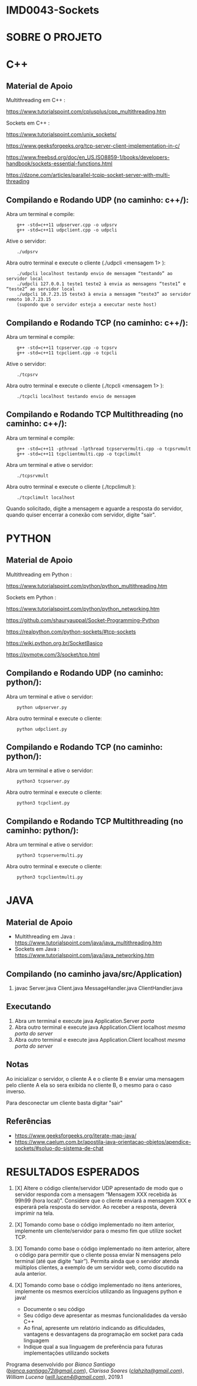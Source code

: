 # IMD0043-Sockets

# SOBRE O PROJETO

# C++

## Material de Apoio

Multithreading em C++ : 

https://www.tutorialspoint.com/cplusplus/cpp_multithreading.htm

Sockets em C++ : 

https://www.tutorialspoint.com/unix_sockets/

https://www.geeksforgeeks.org/tcp-server-client-implementation-in-c/

https://www.freebsd.org/doc/en_US.ISO8859-1/books/developers-handbook/sockets-essential-functions.html

https://dzone.com/articles/parallel-tcpip-socket-server-with-multi-threading

## Compilando e Rodando UDP (no caminho: c++/):
Abra um terminal e compile:

		g++ -std=c++11 udpserver.cpp -o udpsrv
		g++ -std=c++11 udpclient.cpp -o udpcli 
		
Ative o servidor:

		./udpsrv

Abra outro terminal e execute o cliente (./udpcli <servidor> <mensagem 1> <mensagemN>):
		
		./udpcli localhost testandp envio de mensagem “testando” ao servidor local
		./udpcli 127.0.0.1 teste1 teste2 à envia as mensagens “teste1” e “teste2” ao servidor local
		./udpcli 10.7.23.15 teste3 à envia a mensagem “teste3” ao servidor remoto 10.7.23.15
		(supondo que o servidor esteja a executar neste host)

## Compilando e Rodando TCP (no caminho: c++/):
Abra um terminal e compile:

		g++ -std=c++11 tcpserver.cpp -o tcpsrv
		g++ -std=c++11 tcpclient.cpp -o tcpcli 
		
Ative o servidor:

		./tcpsrv

Abra outro terminal e execute o cliente (./tcpcli <servidor> <mensagem 1> <mensagemN>):
		
		./tcpcli localhost testando envio de mensagem

## Compilando e Rodando TCP Multithreading (no caminho: c++/):
Abra um terminal e compile:

		g++ -std=c++11 -pthread -lpthread tcpservermulti.cpp -o tcpsrvmult
		g++ -std=c++11 tcpclientmulti.cpp -o tcpclimult 
		
Abra um terminal e ative o servidor:

		./tcpsrvmult

Abra outro terminal e execute o cliente (./tcpclimult <servidor>):

		./tcpclimult localhost
		
Quando solicitado, digite a mensagem e aguarde a resposta do servidor, quando quiser encerrar a conexão com servidor, digite "sair".


# PYTHON

## Material de Apoio

Multithreading em Python : 

https://www.tutorialspoint.com/python/python_multithreading.htm

Sockets em Python : 

https://www.tutorialspoint.com/python/python_networking.htm

https://github.com/shauryauppal/Socket-Programming-Python

https://realpython.com/python-sockets/#tcp-sockets

https://wiki.python.org.br/SocketBasico

https://pymotw.com/3/socket/tcp.html


## Compilando e Rodando UDP (no caminho: python/):

Abra um terminal e ative o servidor:

		python udpserver.py

Abra outro terminal e execute o cliente:

		python udpclient.py

## Compilando e Rodando TCP (no caminho: python/):

Abra um terminal e ative o servidor:

		python3 tcpserver.py

Abra outro terminal e execute o cliente:

		python3 tcpclient.py

## Compilando e Rodando TCP Multithreading (no caminho: python/):

Abra um terminal e ative o servidor:

		python3 tcpservermulti.py

Abra outro terminal e execute o cliente:

		python3 tcpclientmulti.py


# JAVA

## Material de Apoio

* Multithreading em Java : https://www.tutorialspoint.com/java/java_multithreading.htm
* Sockets em Java : https://www.tutorialspoint.com/java/java_networking.htm

## Compilando (no caminho java/src/Application)

1. javac Server.java Client.java MessageHandler.java ClientHandler.java

## Executando

1. Abra um terminal e execute java Application.Server *porta*
2. Abra outro terminal e execute java Application.Client localhost *mesma porta do server*
3. Abra outro terminal e execute java Application.Client localhost *mesma porta do server*

## Notas

Ao inicializar o servidor, o cliente A e o cliente B e enviar uma mensagem pelo cliente A ela so sera exibida no cliente B,
o mesmo para o caso inverso.

Para desconectar um cliente basta digitar "sair"

## Referências

* https://www.geeksforgeeks.org/iterate-map-java/
* https://www.caelum.com.br/apostila-java-orientacao-objetos/apendice-sockets/#soluo-do-sistema-de-chat

# RESULTADOS ESPERADOS

1. [X] Altere o código cliente/servidor UDP apresentado de modo que o servidor responda com
a mensagem “Mensagem XXX recebida às 99h99 (hora local)”. Considere que o cliente enviará a
mensagem XXX e esperará pela resposta do servidor. Ao receber a resposta, deverá imprimir na
tela.

2. [X] Tomando como base o código implementado no item anterior, implemente um
cliente/servidor para o mesmo fim que utilize socket TCP.

3. [X] Tomando como base o código implementado no item anterior, altere o código para
permitir que o cliente possa enviar N mensagens pelo terminal (até que digite “sair”). Permita
ainda que o servidor atenda múltiplos clientes, a exemplo de um servidor web, como discutido
na aula anterior.

4. [X] Tomando como base o código implementado no itens anteriores,
implemente os mesmos exercícios utilizando as linguagens python e java!
	* Documente o seu código
	* Seu código deve apresentar as mesmas funcionalidades da versão C++
	* Ao final, apresente um relatório indicando as dificuldades, vantagens e desvantagens da programação em socket para cada linguagem
	* Indique qual a sua linguagem de preferência para futuras implementações utilizando sockets


Programa desenvolvido por _Bianca Santiago_ (*bianca.santiago72@gmail.com*), _Clarissa Soares_ (*clahzita@gmail.com*), _William Lucena_ (*will.lucen4@gmail.com*), 2019.1

